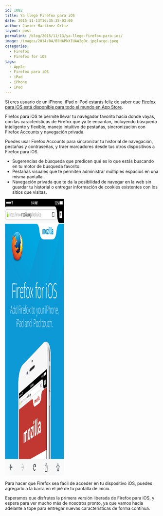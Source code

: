 ```yaml
---
id: 1082
title: Ya llegó Firefox para iOS
date: 2015-11-13T16:35:35-03:00
author: Javier Martínez Ortiz
layout: post
permalink: /blog/2015/11/13/ya-llego-firefox-para-ios/
image: /images/2014/04/BlHAPkXIUAA2gOc.jpglarge.jpeg
categories:
  - Firefox
  - Firefox for iOS
tags:
  - Apple
  - Firefox para iOS
  - iPad
  - iPhone
  - iPod
---
```

Si eres usuario de un iPhone, iPad o iPod estarás feliz de saber que [Firefox para iOS está disponible para todo el mundo en App Store](https://itunes.apple.com/app/id989804926).

Firefox para iOS te permite llevar tu navegador favorito hacia donde vayas, con las características de Firefox que ya te encantan, incluyendo búsqueda inteligente y flexible, manejo intuitivo de pestañas, sincronización con Firefox Accounts y navegación privada.<!--more-->

Puedes usar Firefox Accounts para sincronizar tu historial de navegación, pestañas y contraseñas, y traer marcadores desde tus otros dispositivos a Firefox para iOS.



  * Sugerencias de búsqueda que predicen qué es lo que estás buscando en tu motor de búsqueda favorito.
  * Pestañas visuales que te permiten administrar múltiples espacios en una misma pantalla.
  * Navegación privada que te da la posibilidad de navegar en la web sin guardar tu historial o entregar información de cookies existentes con los sitios que visitas.

[<img class="aligncenter" src="/images/2015/11/FFx-iOS_PR-Mockup_Release-EN_Web.png" alt="Pantallazo de Firefox para iOS" width="193" height="909" />](/images/2015/11/FFx-iOS_PR-Mockup_Release-EN_Web.png)

Para hacer que Firefox sea fácil de acceder en tu dispositivo iOS, puedes agregarlo a la barra en el pié de tu pantalla de inicio.

Esperamos que disfrutes la primera versión liberada de Firefox para iOS, y espera para ver mucho más de nosotros pronto, ya que vamos hacia adelante a tope para entregar nuevas características de forma contínua.